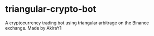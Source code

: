# triangular-crypto-bot
A cryptocurrency trading bot using triangular arbitrage on the Binance exchange.
Made by AkiraY1
